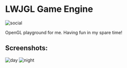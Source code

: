 # LWJGL Game Engine
![social](https://repository-images.githubusercontent.com/146558000/cdf2e400-a20e-11e9-922c-b2644da642f2)

OpenGL playground for me. Having fun in my spare time!

## Screenshots:
![day](https://user-images.githubusercontent.com/25724155/54485426-3cd7b600-4889-11e9-9572-516396ec5462.png)
![night](https://user-images.githubusercontent.com/25724155/54485427-406b3d00-4889-11e9-8d73-85345291ef85.png)